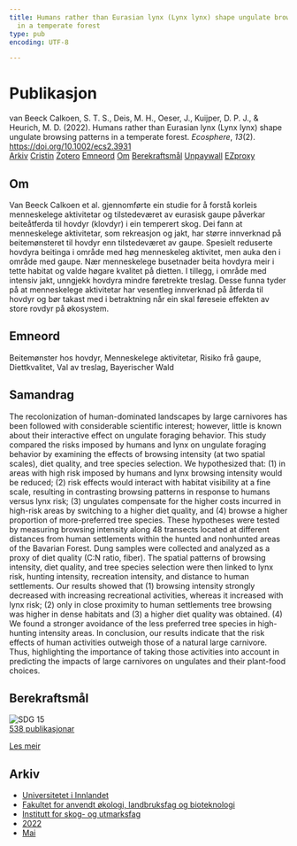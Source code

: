 ```yaml
---
title: Humans rather than Eurasian lynx (Lynx lynx) shape ungulate browsing patterns
  in a temperate forest
type: pub
encoding: UTF-8

---
```

<h1>Publikasjon</h1>
<article id="csl-bib-container-WBR6CPQN" class="csl-bib-container">
  <div class="csl-bib-body"> <div class="csl-entry">van Beeck Calkoen, S. T. S., Deis, M. H., Oeser, J., Kuijper, D. P. J., &#38; Heurich, M. D. (2022). Humans rather than Eurasian lynx (Lynx lynx) shape ungulate browsing patterns in a temperate forest. <i>Ecosphere</i>, <i>13</i>(2). <a href="https://doi.org/10.1002/ecs2.3931">https://doi.org/10.1002/ecs2.3931</a></div> </div>
  <div class="csl-bib-buttons">
    <a href="#taxonomy-article-WBR6CPQN" alt="archive" class="csl-bib-button">Arkiv</a>
    <a href="https://app.cristin.no/results/show.jsf?id=2026978" alt="Cristin" class="csl-bib-button">Cristin</a>
    <a href="http://zotero.org/groups/5881554/items/WBR6CPQN" alt="Zotero" class="csl-bib-button">Zotero</a>
    <a href="#keywords-article-WBR6CPQN" alt="keywords" class="csl-bib-button">Emneord</a>
    <a href="#about-article-WBR6CPQN" alt="about_pub" class="csl-bib-button">Om</a>
    <a href="#sdg-article-WBR6CPQN" alt="sdg" class="csl-bib-button">Berekraftsmål</a>
    <a href="https://doi.org/10.1002/ecs2.3931" alt="Unpaywall" class="csl-bib-button">Unpaywall</a>
    <a href="https://doi.org/10.1002/ecs2.3931" alt="EZproxy" class="csl-bib-button">EZproxy</a>
  </div>
  <div id="csl-bib-meta-container-WBR6CPQN"></div>
</article>
<div id="csl-bib-meta-WBR6CPQN" class="csl-bib-meta">
  <article id="about-article-WBR6CPQN" class="about_pub-article">
    <h1>Om</h1>
    Van Beeck Calkoen et al. gjennomførte ein studie for å forstå korleis menneskelege aktivitetar og tilstedeværet av eurasisk gaupe påverkar beiteåtferda til hovdyr (klovdyr) i ein temperert skog. Dei fann at menneskelege aktivitetar, som rekreasjon og jakt, har større innverknad på beitemønsteret til hovdyr enn tilstedeværet av gaupe. Spesielt reduserte hovdyra beitinga i område med høg menneskeleg aktivitet, men auka den i område med gaupe. Nær menneskelege busetnader beita hovdyra meir i tette habitat og valde høgare kvalitet på dietten. I tillegg, i område med intensiv jakt, unngjekk hovdyra mindre føretrekte treslag. Desse funna tyder på at menneskelege aktivitetar har vesentleg innverknad på åtferda til hovdyr og bør takast med i betraktning når ein skal føreseie effekten av store rovdyr på økosystem.
  </article>
  <article id="keywords-article-WBR6CPQN" class="keywords-article">
    <h1>Emneord</h1>
    Beitemønster hos hovdyr, Menneskelege aktivitetar, Risiko frå gaupe, Diettkvalitet, Val av treslag, Bayerischer Wald
  </article>
  <article id="abstract-article-WBR6CPQN" class="abstract-article">
    <h1>Samandrag</h1>
    The recolonization of human-dominated landscapes by large carnivores has 
been followed with considerable scientific interest; however, little is known 
about their interactive effect on ungulate foraging behavior. This study compared the risks imposed by humans and lynx on ungulate foraging behavior by 
examining the effects of browsing intensity (at two spatial scales), diet quality, 
and tree species selection. We hypothesized that: (1) in areas with high risk 
imposed by humans and lynx browsing intensity would be reduced; (2) risk 
effects would interact with habitat visibility at a fine scale, resulting in contrasting browsing patterns in response to humans versus lynx risk; (3) ungulates compensate for the higher costs incurred in high-risk areas by switching to a higher diet quality, and (4) browse a higher proportion of more-preferred tree species. These hypotheses were tested by measuring browsing intensity along 48 transects located at different distances from human settlements within the hunted and nonhunted areas of the Bavarian Forest. Dung samples were collected and analyzed as a proxy of diet quality (C:N ratio, fiber). The spatial patterns of browsing intensity, diet quality, and tree species selection were then linked to lynx risk, hunting intensity, recreation intensity, and distance to human settlements. Our results showed that (1) browsing intensity strongly decreased with increasing recreational activities, whereas it increased with lynx risk; (2) only in close proximity to human settlements tree browsing was higher in dense habitats and (3) a higher diet quality was obtained. (4) We found a stronger avoidance of the less preferred tree species in high-hunting intensity areas. In conclusion, our results indicate that the risk effects of human activities outweigh those of a natural large carnivore. Thus, highlighting the importance of taking those activities into account in predicting the impacts of large carnivores on ungulates and their plant-food choices.
  </article>
  <article id="sdg-article-WBR6CPQN" class="sdg-article">
    <h1>Berekraftsmål</h1>
    <div class="sdg-container"><div id="sdg15" class="sdg">
        <img src="{{< params subfolder >}}images/sdg/sdg15_nn.png" class="image" alt="SDG 15">
        <div class="sdg-overlay">
          <a href="/nn/archive/?key=?sdg=15#archive" class="sdg-publication-count"><span>538</span> publikasjonar</a>
          <p><a href="https://fn.no/om-fn/fns-baerekraftsmaal/livet-paa-land?lang=nno-NO" class="sdg-read-more">Les meir</a></p>
        </div>
      </div></div>
  </article>
  <article id="taxonomy-article-WBR6CPQN" class="taxonomy-article">
    <h1>Arkiv</h1>
    <ul>
      <li>
        <a href="/nn/archive/?key=3DCRN523">Universitetet i Innlandet</a>
      </li>
      <li>
        <a href="/nn/archive/?key=T77LXH6D">Fakultet for anvendt økologi, landbruksfag og bioteknologi</a>
      </li>
      <li>
        <a href="/nn/archive/?key=7TRARPE3">Institutt for skog- og utmarksfag</a>
      </li>
      <li>
        <a href="/nn/archive/?key=H9K9UC39">2022</a>
      </li>
      <li>
        <a href="/nn/archive/?key=YAL942HZ">Mai</a>
      </li>
    </ul>
  </article>
</div>
